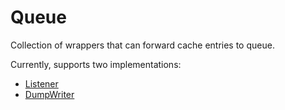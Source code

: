 # Queue

Collection of wrappers that can forward cache entries to queue.

Currently, supports two implementations:
* [Listener](https://github.com/koykov/cbytecache/blob/master/listener.go)
* [DumpWriter](https://github.com/koykov/cbytecache/blob/master/dumper.go#L4)
